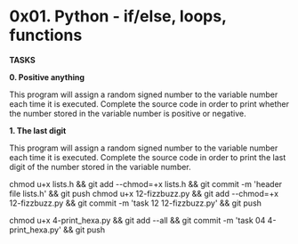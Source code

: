 # 0x01. Python - if/else, loops, functions

<strong>TASKS</strong>

<b>0. Positive anything</b>

<p>This program will assign a random signed number to the variable number each time it is executed. Complete the source code in order to print whether the number stored in the variable number is positive or negative.</p>

<b>1. The last digit</b>


<p>This program will assign a random signed number to the variable number each time it is executed. Complete the source code in order to print the last digit of the number stored in the variable number.</p>

chmod u+x lists.h && git add --chmod=+x lists.h && git commit -m 'header file lists.h' && git push
chmod u+x 12-fizzbuzz.py && git add --chmod=+x 12-fizzbuzz.py && git commit -m 'task 12 12-fizzbuzz.py' && git push

chmod u+x 4-print_hexa.py && git add --all && git commit -m 'task 04 4-print_hexa.py' && git push
